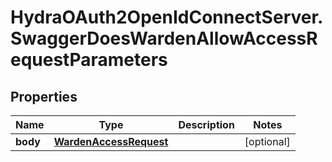 # HydraOAuth2OpenIdConnectServer.SwaggerDoesWardenAllowAccessRequestParameters

## Properties
Name | Type | Description | Notes
------------ | ------------- | ------------- | -------------
**body** | [**WardenAccessRequest**](WardenAccessRequest.md) |  | [optional] 


